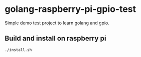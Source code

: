 # golang-raspberry-pi-gpio-test

Simple demo test project to learn golang and gpio.

## Build and install on raspberry pi

````shell script
./install.sh
````